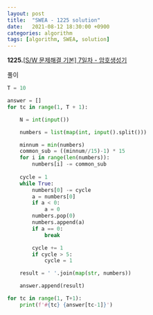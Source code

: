 ```yaml
---
layout: post
title:  "SWEA - 1225 solution"
date:   2021-08-12 18:30:00 +0900
categories: algorithm
tags: [algorithm, SWEA, solution]
---
```

**1225.**[[S/W 문제해결 기본\] 7일차 - 암호생성기 ](https://swexpertacademy.com/main/code/problem/problemDetail.do?contestProbId=AV14uWl6AF0CFAYD&categoryId=AV14uWl6AF0CFAYD&categoryType=CODE&problemTitle=1225&orderBy=FIRST_REG_DATETIME&selectCodeLang=ALL&select-1=&pageSize=10&pageIndex=1)

풀이

```python
T = 10

answer = []
for tc in range(1, T + 1):

    N = int(input())

    numbers = list(map(int, input().split()))

    minnum = min(numbers)
    common_sub = ((minnum//15)-1) * 15
    for i in range(len(numbers)):
        numbers[i] -= common_sub
    
    cycle = 1
    while True:
        numbers[0] -= cycle
        a = numbers[0]
        if a < 0:
            a = 0
        numbers.pop(0)
        numbers.append(a)
        if a == 0:
            break

        cycle += 1
        if cycle > 5:
            cycle = 1

    result = ' '.join(map(str, numbers))

    answer.append(result)    

for tc in range(1, T+1):
    print(f'#{tc} {answer[tc-1]}')
```

